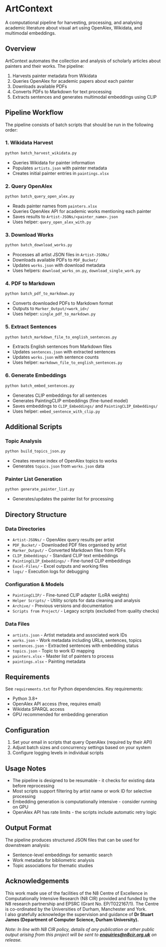 # ArtContext

A computational pipeline for harvesting, processing, and analysing academic literature about visual art using OpenAlex, Wikidata, and multimodal embeddings.

## Overview

ArtContext automates the collection and analysis of scholarly articles about painters and their works. The pipeline:
1. Harvests painter metadata from Wikidata
2. Queries OpenAlex for academic papers about each painter
3. Downloads available PDFs
4. Converts PDFs to Markdown for text processing
5. Extracts sentences and generates multimodal embeddings using CLIP

## Pipeline Workflow

The pipeline consists of batch scripts that should be run in the following order:

### 1. Wikidata Harvest
```bash
python batch_harvest_wikidata.py
```
- Queries Wikidata for painter information
- Populates `artists.json` with painter metadata
- Creates initial painter entries in `paintings.xlsx`

### 2. Query OpenAlex
```bash
python batch_query_open_alex.py
```
- Reads painter names from `painters.xlsx`
- Queries OpenAlex API for academic works mentioning each painter
- Saves results to `Artist-JSONs/<painter_name>.json`
- Uses helper: `query_open_alex_with.py`

### 3. Download Works
```bash
python batch_download_works.py
```
- Processes all artist JSON files in `Artist-JSONs/`
- Downloads available PDFs to `PDF_Bucket/`
- Updates `works.json` with download metadata
- Uses helpers: `download_works_on.py`, `download_single_work.py`

### 4. PDF to Markdown
```bash
python batch_pdf_to_markdown.py
```
- Converts downloaded PDFs to Markdown format
- Outputs to `Marker_Output/<work_id>/`
- Uses helper: `single_pdf_to_markdown.py`

### 5. Extract Sentences
```bash
python batch_markdown_file_to_english_sentences.py
```
- Extracts English sentences from Markdown files
- Updates `sentences.json` with extracted sentences
- Updates `works.json` with sentence counts
- Uses helper: `markdown_file_to_english_sentences.py`

### 6. Generate Embeddings
```bash
python batch_embed_sentences.py
```
- Generates CLIP embeddings for all sentences
- Generates PaintingCLIP embeddings (fine-tuned model)
- Saves embeddings to `CLIP_Embeddings/` and `PaintingCLIP_Embeddings/`
- Uses helper: `embed_sentence_with_clip.py`

## Additional Scripts

### Topic Analysis
```bash
python build_topics_json.py
```
- Creates reverse index of OpenAlex topics to works
- Generates `topics.json` from `works.json` data

### Painter List Generation
```bash
python generate_painter_list.py
```
- Generates/updates the painter list for processing

## Directory Structure

### Data Directories
- `Artist-JSONs/` - OpenAlex query results per artist
- `PDF_Bucket/` - Downloaded PDF files organised by artist
- `Marker_Output/` - Converted Markdown files from PDFs
- `CLIP_Embeddings/` - Standard CLIP text embeddings
- `PaintingCLIP_Embeddings/` - Fine-tuned CLIP embeddings
- `Excel-Files/` - Excel outputs and working files
- `logs/` - Execution logs for debugging

### Configuration & Models
- `PaintingCLIP/` - Fine-tuned CLIP adapter (LoRA weights)
- `Helper Scripts/` - Utility scripts for data cleaning and analysis
- `Archive/` - Previous versions and documentation
- `Scripts from Project/` - Legacy scripts (excluded from quality checks)

### Data Files
- `artists.json` - Artist metadata and associated work IDs
- `works.json` - Work metadata including URLs, sentences, topics
- `sentences.json` - Extracted sentences with embedding status
- `topics.json` - Topic to work ID mapping
- `painters.xlsx` - Master list of painters to process
- `paintings.xlsx` - Painting metadata

## Requirements

See `requirements.txt` for Python dependencies. Key requirements:
- Python 3.8+
- OpenAlex API access (free, requires email)
- Wikidata SPARQL access
- GPU recommended for embedding generation

## Configuration

1. Set your email in scripts that query OpenAlex (required by their API)
2. Adjust batch sizes and concurrency settings based on your system
3. Configure logging levels in individual scripts

## Usage Notes

- The pipeline is designed to be resumable - it checks for existing data before reprocessing
- Most scripts support filtering by artist name or work ID for selective processing
- Embedding generation is computationally intensive - consider running on GPU
- OpenAlex API has rate limits - the scripts include automatic retry logic

## Output Format

The pipeline produces structured JSON files that can be used for downstream analysis:
- Sentence-level embeddings for semantic search
- Work metadata for bibliometric analysis
- Topic associations for thematic studies

## Acknowledgements

This work made use of the facilities of the N8 Centre of Excellence in Computationally Intensive Research (N8 CIR) provided and funded by the N8 research partnership and EPSRC (Grant No. EP/T022167/1). The Centre is co-ordinated by the Universities of Durham, Manchester and York.  
I also gratefully acknowledge the supervision and guidance of **Dr Stuart James (Department of Computer Science, Durham University).**

_Note: In line with N8 CIR policy, details of any publication or other public output arising from this project will be sent to **enquiries@n8cir.org.uk** on release._
